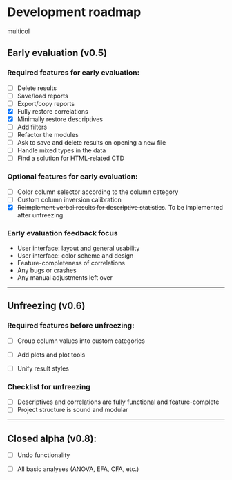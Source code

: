 # Development roadmap


multicol

## Early evaluation (v0.5) 

### Required features for early evaluation:
 
* [ ] Delete results
* [ ] Save/load reports
* [ ] Export/copy reports
* [x] Fully restore correlations 
* [x] Minimally restore descriptives
* [ ] Add filters
* [ ] Refactor the modules
* [ ] Ask to save and delete results on opening a new file
* [ ] Handle mixed types in the data
* [ ] Find a solution for HTML-related CTD

### Optional features for early evaluation:

* [ ] Color column selector according to the column category
* [ ] Custom column inversion calibration
* [x] <s>Reimplement verbal results for descriptive statistics</s>. To be implemented after unfreezing.

### Early evaluation feedback focus

* User interface: layout and general usability
* User interface: color scheme and design
* Feature-completeness of correlations
* Any bugs or crashes
* Any manual adjustments left over

---

## Unfreezing (v0.6) 

### Required features before unfreezing:

* [ ] Group column values into custom categories
* [ ] Add plots and plot tools
* [ ] Unify result styles


### Checklist for unfreezing

* [ ] Descriptives and correlations are fully functional and feature-complete
* [ ] Project structure is sound and modular

---

## Closed alpha (v0.8):

* [ ] Undo functionality
* [ ] All basic analyses (ANOVA, EFA, CFA, etc.)


